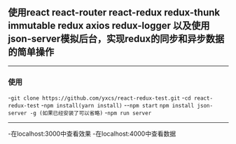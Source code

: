 ## 使用react react-router react-redux redux-thunk immutable redux axios redux-logger 以及使用json-server模拟后台，实现redux的同步和异步数据的简单操作
***
### 使用
 -`git clone https://github.com/yxcs/react-redux-test.git`
 -`cd react-redux-test`
 -`npm install(yarn install)`
 --`npm start`
 `npm install json-server -g (如果已经安装了可以省略)`
 -`npm run server`
***
-在localhost:3000中查看效果
-在localhost:4000中查看数据